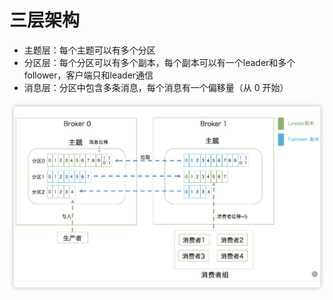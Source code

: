 # 三层架构
- 主题层：每个主题可以有多个分区
- 分区层：每个分区可以有多个副本，每个副本可以有一个leader和多个follower，客户端只和leader通信
- 消息层：分区中包含多条消息，每个消息有一个偏移量（从 0 开始）

![示例图片](./images/kafka_base.png)

